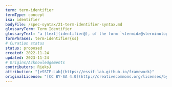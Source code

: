 ```yaml
---
term: term-identifier
termType: concept
isa: identifier
bodyFile: /spec-syntax/21-term-identifier-syntax.md
glossaryTerm: Term Identifier
glossaryText: "a [text](identifier@), of the form `<termid>@<terminology-identifier>`, that is used for [identifying](@) a [semantic unit](@) within a designated [terminology](@). If `@<terminology-identifier>` is omitted, the current (or default) [terminology](@) is assumed."
formPhrases: term-identifier{ss}
# Curation status
status: proposed
created: 2022-11-24
updated: 2023-11-24
# Origins/Acknowledgements
contributors: RieksJ
attribution: "[eSSIF-Lab](https://essif-lab.github.io/framework)"
originalLicense: "[CC BY-SA 4.0](http://creativecommons.org/licenses/by-sa/4.0/?ref=chooser-v1)"
---
```

